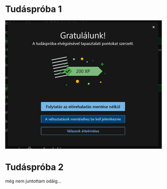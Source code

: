 # Tudáspróba 1
![Tudáspróba 1 eredmény](./images/result1.PNG)

# Tudáspróba 2
még nem juntottam odáig...